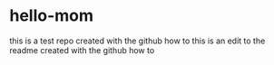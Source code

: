 # hello-mom
this is a test repo created with the github how to
this is an edit to the readme created with the github how to
